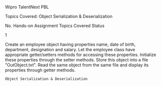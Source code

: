 Wipro TalentNext PBL

Topics Covered: Object Serialization & Deserialization


No. 	Hands-on Assignment 	Topics Covered 	Status

1 	

 Create an employee object having properties name, date of birth, department, designation and salary. Let the employee class have appropriate getter/setters methods for accessing these properties. Initialize these properties through the setter methods. Store this object into a file "OutObject.txt". Read the same object from the same file and display its properties through getter methods.

	Object Serialization & Deserialization 	